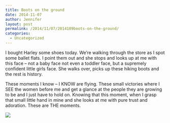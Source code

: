 ```yaml
---
title: Boots on the ground
date: 2014-11-07
author: Jennifer
layout: post
permalink: /2014/11/07/2014109boots-on-the-ground/
categories:
  - Uncategorized
---
```

I bought Harley some shoes today. We&#8217;re walking through the store as I spot some ballet flats. I point them out and she stops and looks up at me with this face &#8211; not&nbsp;a baby face not even a toddler face, but a supremely confident little girls face. She walks over, picks up these hiking boots and the rest is history.&nbsp;

These moments I know &#8211;&nbsp;I KNOW are flying. These small victories where I SEE the women before me and get a&nbsp;glance at&nbsp;the people they are growing to be and I just have to hold on. Knowing that this moment, when I grasp that&nbsp;small little hand in mine and she looks at me with pure trust and adoration. These are THE&nbsp;moments.

<div class="image-gallery-wrapper">
  <p>
    <img src="http://static1.squarespace.com/static/50db6bb3e4b015296cd43789/50dfa5b1e4b0dc6320e0b5ea/547e657be4b0d0c3b380d2ac/1417569661998/2014-11-24+15.58.11.jpg.11.jpg?format=original" />
  </p>
</div>
